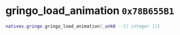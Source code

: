 # gringo_load_animation `0x78B655B1`

```lua
natives.gringo.gringo_load_animation(_unk0 --[[ integer ]])
```
